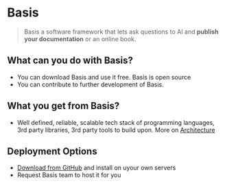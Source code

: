 # Basis

> Basis a software framework that lets ask questions to AI and **publish your documentation** or an online book. 

## What can you do with Basis?
- You can download Basis and use it free. Basis is open source
- You can contribute to further development of Basis.

## What you get from Basis?
- Well defined, reliable, scalable tech stack of programming languages, 3rd party libraries, 3rd party tools to build upon. More on [Architecture](/docs/basis-documentation/architecture/overview.md) 

## Deployment Options
- [Download from GitHub](https://github.com/MohitShukla/basis) and install on uyour own servers
- Request Basis team to host it for you 

